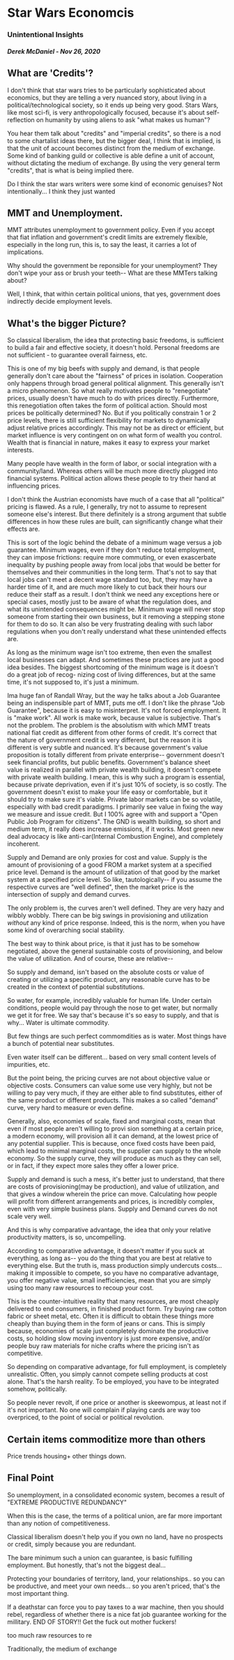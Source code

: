 # Star Wars Economcis
### Unintentional Insights
##### Derek McDaniel - Nov 26, 2020

## What are 'Credits'?

I don't think that star wars tries to be particularly sophisticated about economics, but they are telling
a very nuanced story, about living in a political/technological society, so it ends up being very good.
Stars Wars, like most sci-fi, is very anthropologically focused, because it's about self-reflection on
humanity by using aliens to ask "what makes us human"?

You hear them talk about "credits" and "imperial credits", so there is a nod to some chartalist ideas there,
but the bigger deal, I think that is implied, is that the unit of account becomes distinct from the medium
of exchange.  Some kind of banking guild or collective is able define a unit of account, without dictating the
medium of exchange.  By using the very general term "credits", that is what is being implied there.

Do I think the star wars writers were some kind of economic genuises? Not intentionally... I think they just
wanted 

## MMT and Unemployment.

MMT attributes unemployment to government policy.  Even if you accept that fiat inflation and government's credit
limits are extremely flexible, especially in the long run, this is, to say the least, it carries a lot of
implications.
 

Why should the government be reponsible for your unemployment? They don't wipe your ass or brush your teeth--
What are these MMTers talking about?

Well, I think, that within certain political unions, that yes, government does indirectly decide employment levels.

## What's the bigger Picture?

So classical liberalism, the idea that protecting basic freedoms, is sufficient to build a fair and effective society,
it doesn't hold.  Personal freedoms are not sufficient - to guarantee overall fairness, etc.

This is one of my big beefs with supply and demand, is that people generally don't care about the "fairness" of prices
in isolation.  Cooperation only happens through broad general political alignment.  This generally isn't a micro
phenomenon.  So what really motivates people to "renegotiate" prices, usually doesn't have much to do with prices directly.
Furthermore, this renegotiation often takes the form of political action.  Should most prices be politically determined?
No. But if you politically constrain 1 or 2 price levels, there is still sufficient flexibility for markets to dynamically
adjust relative prices accordingly.  This may not be as direct or efficient, but market influence is very contingent on
on what form of wealth you control.  Wealth that is financial in nature, makes it easy to express your market interests.

Many people have wealth in the form of labor, or social integration with a community/land.  Whereas others will be much
more directly plugged into financial systems.  Political action allows these people to try their hand at influencing
prices.

I don't think the Austrian economists have much of a case that all "political" pricing is flawed.  As a rule, I generally,
try not to assume to represent someone else's interest.  But there definitely is a strong argument that subtle differences
in how these rules are built, can significantly change what their effects are.

This is sort of the logic behind the debate of a minimum wage versus a job guarantee.  Minimum wages, even if they don't
reduce total employment, they can impose frictions: require more commuting, or even exascerbate inequality by pushing 
people away from local jobs that would be better for themselves and their communities in the long term.  That's not to
say that local jobs can't meet a decent wage standard too, but, they may have a harder time of it, and are much more 
likely to cut back their hours our reduce their staff as a result.  I don't think we need any exceptions here or special
cases, mostly just to be aware of what the regulation does, and what its unintended consequences might be.  Minimum wage
will never stop someone from starting their own business, but it removing a stepping stone for them to do so.  It can also
be very frustrating dealing with such labor regulations when you don't really understand what these unintended effects are.

As long as the minimum wage isn't too extreme, then even the smallest local businesses can adapt.  And sometimes these
practices are just a good idea besides.  The biggest shortcoming of the minimum wage is it doesn't do a great job of recog-
nizing cost of living differences, but at the same time, it's not supposed to, it's just a minimum.

Ima huge fan of Randall Wray, but the way he talks about a Job Guarantee being an indispensible part of MMT, puts me off.
I don't like the phrase "Job Guarantee", because it is easy to misinterpret.  It's not forced employment.  It is "make
work".  All work is make work, because value is subjective.  That's not the problem.  The problem is the absolutism
with which MMT treats national fiat credit as different from other forms of credit.  It's correct that the nature of
government credit is very different, but the reason it is different is very subtle and nuanced.  It's because 
government's value proposition is totally different from private enterprise-- government doesn't seek financial profits,
but public benefits.  Government's balance sheet value is realized in parallel with private wealth building, it doesn't
compete with private wealth building.  I mean, this is why such a program is essential, because private deprivation,
even if it's just 10% of society, is so costly.  The government doesn't exist to make your life easy or comfortable,
but it should try to make sure it's viable.  Private labor markets can be so volatile, especially with bad credit
paradigms.  I primarily see value in fixing the way we measure and issue credit.  But I 100% agree with and support
a "Open Public Job Program for citizens".  The GND is wealth building, so short and medium term, it really does
increase emissions, if it works.  Most green new deal advocacy is like anti-car(Internal Combustion Engine),
and completely incoherent.

Supply and Demand are only proxies for cost and value.  Supply is the amount of provisioning of a good FROM a market system
at a specified price level.  Demand is the amount of utilization of that good by the market system at a specified price level.
So like, tautologically-- if you assume the respective curves are "well defined", then the market price is the intersection
of supply and demand curves.

The only problem is, the curves aren't well defined.  They are very hazy and wibbly wobbly.  There can be big
swings in provisioning and utilization *without* any kind of price response.  Indeed, this is the norm, when you 
have some kind of overarching social stability.

The best way to think about price, is that it just has to be somehow negotiated, above the general sustainable costs
of provisioning, and below the value of utilization.  And of course, these are relative--

So supply and demand, isn't based on the absolute costs or value of creating or utilizing a specific product, any
reasonable curve has to be created in the context of potential substitutions.

So water, for example, incredibly valuable for human life.  Under certain conditions, people would pay through the
nose to get water, but normally we get it for free.  We say that's because it's so easy to supply, and that is
why...  Water is ultimate commodity.  

But few things are such perfect commomdities as is water.  Most things have a bunch of potential near substitutes.

Even water itself can be different... based on very small content levels of impurities, etc.

But the point being, the pricing curves are not about objective value or objective costs.  Consumers can value
some use very highly, but not be willing to pay very much, if they are either able to find substitutes, either
of the same product or different products.  This makes a so called "demand" curve, very hard to measure or
even define.  


Generally, also, economies of scale, fixed and marginal costs, mean that even if most people aren't willing to provi
sion something at a certain price, a modern economy, will provision all it can demand, at the lowest price of any
potential supplier.  This is because, once fixed costs have been paid, which lead to minimal marginal costs, the
supplier can supply to the whole economy.  So the supply curve, they will produce as much as they can sell,
or in fact, if they expect more sales they offer a lower price.

Supply and demand is such a mess, it's better just to understand, that there are costs of provisioning(may be production),
and value of utilization, and that gives a window wherein the price can move.  Calculating how people will profit from
different arrangements and prices, is incredibly complex, even with very simple business plans.  Supply and Demand 
curves do not scale very well.

And this is why comparative advantage, the idea that only your relative productivity matters, is so, uncompelling.

According to comparative advantage, it doesn't matter if you suck at everything, as long as-- you do the thing
that you are best at relative to everything else.  But the truth is, mass production simply undercuts costs...
making it impossible to compete, so you have no comparative advantage, you offer negative value, small inefficiencies,
mean that you are simply using too many raw resources to recoup your cost.

This is the counter-intuitive reality that many resources, are most cheaply delivered to end consumers, in finished
product form.  Try buying raw cotton fabric or sheet metal, etc.  Often it is difficult to obtain these things more
cheaply than buying them in the form of jeans or cans.  This is simply because, economies of scale just completely
dominate the productive costs, so holding slow moving inventory is just more expensive, and/or people buy raw 
materials for niche crafts where the pricing isn't as competitive.

So depending on comparative advantage, for full employment, is completely unrealistic.  Often, you simply cannot
compete selling products at cost alone.  That's the harsh reality.  To be employed, you have to be integrated
somehow, politically.

So people never revolt, if one price or another is skeewompus, at least not if it's not important.
No one will complain if playing cards are way too overpriced, to the point of social or political revolution.

## Certain items commoditize more than others

Price trends housing+ other things down.

## Final Point

So unemployment, in a consolidated economic system, becomes a result of "EXTREME PRODUCTIVE REDUNDANCY"

When this is the case, the terms of a political union, are far more important than any notion of competitiveness.

Classical liberalism doesn't help you if you own no land, have no prospects or credit, simply because you are redundant.

The bare minimum such a union can guarantee, is basic fulfilling employment.  But honestly, that's not the biggest deal...

Protecting your boundaries of territory, land, your relationships.. so you can be productive, and meet your own needs...
so you aren't priced, that's the most important thing.

If a deathstar can force you to pay taxes to a war machine, then you should rebel, regardless of whether there is 
a nice fat job guarantee working for the millitary.  END OF STORY!! Get the fuck out mother fuckers!

too much raw resources to re

Traditionally, the medium of exchange 

